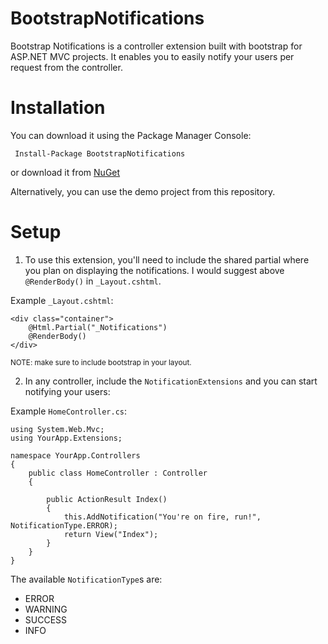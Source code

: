 BootstrapNotifications
======================

Bootstrap Notifications is a controller extension built with bootstrap for ASP.NET MVC projects. It enables you to easily notify your users per request from the controller. 


Installation
======================

You can download it using the Package Manager Console:

     Install-Package BootstrapNotifications
     
or download it from [NuGet](https://www.nuget.org/packages/BootstrapNotifications/)
     
     
Alternatively, you can use the demo project from this repository. 


Setup
======================

  1. To use this extension, you'll need to include the shared partial where you plan 
on displaying the notifications. I would suggest above `@RenderBody()` in `_Layout.cshtml`.

Example `_Layout.cshtml`:

    <div class="container">
        @Html.Partial("_Notifications")
        @RenderBody()
    </div>
    
<small>NOTE: make sure to include bootstrap in your layout.</small>
    
  2. In any controller, include the `NotificationExtensions` and you can start notifying your users:
  
Example `HomeController.cs`:

    using System.Web.Mvc;
    using YourApp.Extensions;
    
    namespace YourApp.Controllers
    {
        public class HomeController : Controller
        {
    
            public ActionResult Index()
            {
                this.AddNotification("You're on fire, run!", NotificationType.ERROR);
                return View("Index");
            }
        }
    }
    
The available `NotificationType`s are:
  - ERROR
  - WARNING
  - SUCCESS
  - INFO
  
  
    
    


    
     
     
